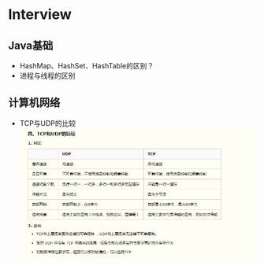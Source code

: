 # Interview

## Java基础 ##

- HashMap、HashSet、HashTable的区别？
- 进程与线程的区别


## 计算机网络 ##
- TCP与UDP的比较
![](https://raw.githubusercontent.com/lingchuanxian/Interview/master/images/TCPUDP.png)